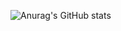 


























![Anurag's GitHub stats](https://github-readme-stats.vercel.app/api?username=benza97&show_icons=true&theme=highcontrast)


